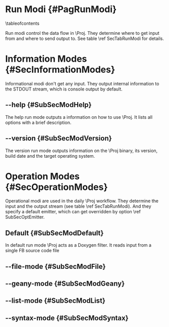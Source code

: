 Run Modi  {#PagRunModi}
========
\tableofcontents

Run modi control the data flow in \Proj. They determine where to get
input from and where to send output to. See table \ref SecTabRunModi
for details.


Information Modes  {#SecInformationModes}
=================

Informational modi don't get any input. They output internal
information to the STDOUT stream, which is console output by default.

--help  {#SubSecModHelp}
------

The help run mode outputs a information on how to use \Proj. It lists all options with a brief description.


--version  {#SubSecModVersion}
---------

The version run mode outputs information on the \Proj binary, its version, build date and the target operating system.


Operation Modes  {#SecOperationModes}
===============

Operational modi are used in the daily \Proj workflow. They determine
the input and the output stream (see
table \ref SecTabRunModi). And they specify a default emitter, which can get overridden by option \ref
SubSecOptEmitter.

Default  {#SubSecModDefault}
-------

In default run mode \Proj acts as a Doxygen filter. It reads input from a single FB source code file

--file-mode  {#SubSecModFile}
-----------



--geany-mode  {#SubSecModGeany}
------------



--list-mode  {#SubSecModList}
-----------



--syntax-mode  {#SubSecModSyntax}
-------------

